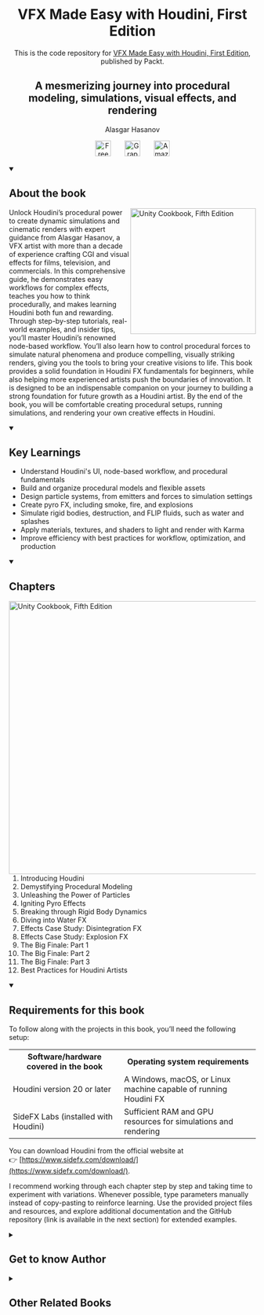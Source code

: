 <h1 align="center">
VFX Made Easy with Houdini, First Edition</h1>
<p align="center">This is the code repository for <a href ="https://www.packtpub.com/en-us/product/vfx-made-easy-with-houdini-first-edition-9781835882900"> VFX Made Easy with Houdini, First Edition</a>, published by Packt.
</p>

<h2 align="center">
A mesmerizing journey into procedural modeling, simulations, visual effects, and rendering
</h2>
<p align="center">
Alasgar Hasanov</p>

<p align="center"> 
  &#8287;&#8287;&#8287;&#8287;&#8287;
  <a href="https://packt.link/free-ebook/9781835882900"><img width="32px" alt="Free PDF" title="Free PDF" src="https://cdn-icons-png.flaticon.com/512/4726/4726010.png"/></a>
 &#8287;&#8287;&#8287;&#8287;&#8287;
  <a href="https://packt.link/gbp/9781835882900"><img width="32px" alt="Graphic Bundle" title="Graphic Bundle" src="https://cdn-icons-png.flaticon.com/512/2659/2659360.png"/></a>
  &#8287;&#8287;&#8287;&#8287;&#8287;
   <a href="https://a.co/d/gwzDF6w"><img width="32px" alt="Amazon" title="Get your copy" src="https://cdn-icons-png.flaticon.com/512/15466/15466027.png"/></a>
  &#8287;&#8287;&#8287;&#8287;&#8287;
</p>
<details open> 
  <summary><h2>About the book</summary>
<a href="https://www.packtpub.com/en-us/product/vfx-made-easy-with-houdini-first-edition-9781835882900">
<img src="https://content.packt.com/B22277/cover_image_small.jpg" alt="Unity Cookbook, Fifth Edition" height="256px" align="right">
</a>

Unlock Houdini’s procedural power to create dynamic simulations and cinematic renders with expert guidance from Alasgar Hasanov, a VFX artist with more than a decade of experience crafting CGI and visual effects for films, television, and commercials.
In this comprehensive guide, he demonstrates easy workflows for complex effects, teaches you how to think procedurally, and makes learning Houdini both fun and rewarding. Through step-by-step tutorials, real-world examples, and insider tips, you’ll master Houdini’s renowned node-based workflow. You’ll also learn how to control procedural forces to simulate natural phenomena and produce compelling, visually striking renders, giving you the tools to bring your creative visions to life.
This book provides a solid foundation in Houdini FX fundamentals for beginners, while also helping more experienced artists push the boundaries of innovation. It is designed to be an indispensable companion on your journey to building a strong foundation for future growth as a Houdini artist.
By the end of the book, you will be comfortable creating procedural setups, running simulations, and rendering your own creative effects in Houdini.</details>
<details open> 
  <summary><h2>Key Learnings</summary>
<ul>

<li>Understand Houdini's UI, node-based workflow, and procedural fundamentals</li>

<li>Build and organize procedural models and flexible assets</li>

<li>Design particle systems, from emitters and forces to simulation settings</li>

<li>Create pyro FX, including smoke, fire, and explosions</li>

<li>Simulate rigid bodies, destruction, and FLIP fluids, such as water and splashes</li>

<li>Apply materials, textures, and shaders to light and render with Karma</li>

<li>Improve efficiency with best practices for workflow, optimization, and production</li>

</ul>

  </details>

<details open> 
  <summary><h2>Chapters</summary>
     <img src="https://cliply.co/wp-content/uploads/2020/02/372002150_DOCUMENTS_400px.gif" alt="Unity Cookbook, Fifth Edition" height="556px" align="right">
<ol>

  <li>Introducing Houdini</li>

  <li>Demystifying Procedural Modeling</li>

  <li>Unleashing the Power of Particles</li>

  <li>Igniting Pyro Effects</li>

  <li>Breaking through Rigid Body Dynamics</li>

  <li>Diving into Water FX</li>

  <li>Effects Case Study: Disintegration FX</li>

  <li>Effects Case Study: Explosion FX</li>

  <li>The Big Finale: Part 1</li>

  <li>The Big Finale: Part 2</li>

  <li>The Big Finale: Part 3</li>

  <li>Best Practices for Houdini Artists</li>

</ol>

</details>


<details open> 
  <summary><h2>Requirements for this book</h2></summary>

To follow along with the projects in this book, you’ll need the following setup:

<table>
  <tr>
    <th>Software/hardware covered in the book</th>
    <th>Operating system requirements</th>
  </tr>
  <tr>
    <td>Houdini version 20 or later</td>
    <td>A Windows, macOS, or Linux machine capable of running Houdini FX</td>
  </tr>
  <tr>
    <td>SideFX Labs (installed with Houdini)</td>
    <td>Sufficient RAM and GPU resources for simulations and rendering</td>
  </tr>
</table>

You can download Houdini from the official website at  
👉 [https://www.sidefx.com/download/](https://www.sidefx.com/download/).

I recommend working through each chapter step by step and taking time to experiment with variations. Whenever possible, type parameters manually instead of copy-pasting to reinforce learning. Use the provided project files and resources, and explore additional documentation and the GitHub repository (link is available in the next section) for extended examples.


</details>

    


<details> 
  <summary><h2>Get to know Author</h2></summary>

_Alasgar Hasanov_ is a CG and VFX artist with over a decade of professional experience, specializing in complex dynamics simulations created entirely in Houdini. His work spans a wide range of effects, including large- and small-scale water simulations, advanced pyro FX, abstract particle systems, and both rigid and soft body dynamics. While FX remains his primary focus, Alasgar brings a broad, multidisciplinary skill set that includes modeling, look development, rendering, and compositing, enabling him to contribute effectively to multiple stages of the production process.
His work has been featured in major feature films such as Doctor Strange, Thor, Ant-Man, Ms. Marvel, X-Men: Dark Phoenix, It Chapter Two, Bad Boys for Life, and Snake Eyes (G.I. Joe). He has also contributed to acclaimed television series, including Game of Thrones, American Gods, The Boys, Vikings: Valhalla, and Jupiter's Legacy. Beyond film and television, Alasgar has created high-end FX and look development for global brands such as Nike, Dolby Digital, and Proline, among many others.
In addition to his production work, Alasgar has been actively involved in education, serving as a professor, program supervisor, and lead at Think Tank Training Centre, Technicolor Academy, and Humber College. He has also developed professional courses for Gnomon Workshop.
With a passion for pushing technical and artistic boundaries, Alasgar continues to blend creativity with precision, delivering cinematic, high-quality visual effects that bring stories and worlds to life for global audiences.



</details>
<details> 
  <summary><h2>Other Related Books</h2></summary>
<ul>

  <li><a href="https://www.packtpub.com/en-us/product/unity-6-shaders-and-effects-cookbook-fifth-edition-9781835468579">Unity 6 Shaders and Effects Cookbook, Fifth Edition</a></li>

  <li><a href="https://www.packtpub.com/en-us/product/learn-blender-simulations-the-right-way-second-edition-9781836200055">Learn Blender Simulations the Right Way, Second Edition</a></li>
 
</ul>

</details>

